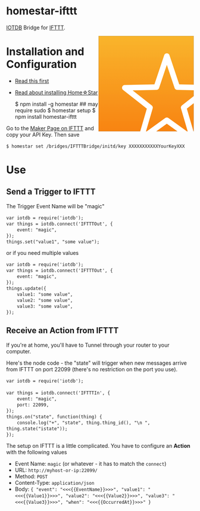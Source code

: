 # homestar-ifttt
[IOTDB](https://github.com/dpjanes/node-iotdb) Bridge for [IFTTT](https://ifttt.com/maker).

<img src="https://raw.githubusercontent.com/dpjanes/iotdb-homestar/master/docs/HomeStar.png" align="right" />

# Installation and Configuration

* [Read this first](https://github.com/dpjanes/node-iotdb/blob/master/docs/install.md)
* [Read about installing Home☆Star](https://github.com/dpjanes/node-iotdb/blob/master/docs/homestar.md) 

    $ npm install -g homestar    ## may require sudo
    $ homestar setup
    $ npm install homestar-ifttt

Go to the [Maker Page on IFTTT](https://ifttt.com/maker) and copy your API Key.
Then save

    $ homestar set /bridges/IFTTTBridge/initd/key XXXXXXXXXXXYourKeyXXX

# Use

## Send a Trigger to IFTTT

The Trigger Event Name will be "magic"

    var iotdb = require('iotdb');
    var things = iotdb.connect('IFTTTOut', {
        event: "magic",
    });
    things.set("value1", "some value");

or if you need multiple values

    var iotdb = require('iotdb');
    var things = iotdb.connect('IFTTTOut', {
        event: "magic",
    });
    things.update({
        value1: "some value",
        value2: "some value",
        value3: "some value",
    });

## Receive an Action from IFTTT

If you're at home, you'll have to Tunnel through your
router to your computer. 

Here's the node code - the "state" will trigger when new messages
arrive from IFTTT on port 22099 (there's no restriction on the
port you use).

    var iotdb = require('iotdb');

    var things = iotdb.connect('IFTTTIn', {
        event: "magic",
        port: 22099,
    });
    things.on("state", function(thing) {
        console.log("+", "state", thing.thing_id(), "\n ", thing.state("istate"));
    });

The setup on IFTTT is a little complicated. 
You have to configure an **Action** with the following values

* Event Name: `magic` (or whatever - it has to match the `connect`)
* URL: `http://myhost-or-ip:22099/`
* Method: `POST`
* Content-Type: `application/json`
* Body: `{ "event": "<<<{{EventName}}>>>", "value1": "<<<{{Value1}}>>>", "value2": "<<<{{Value2}}>>>", "value3": "<<<{{Value3}}>>>", "when": "<<<{{OccurredAt}}>>>" }`

